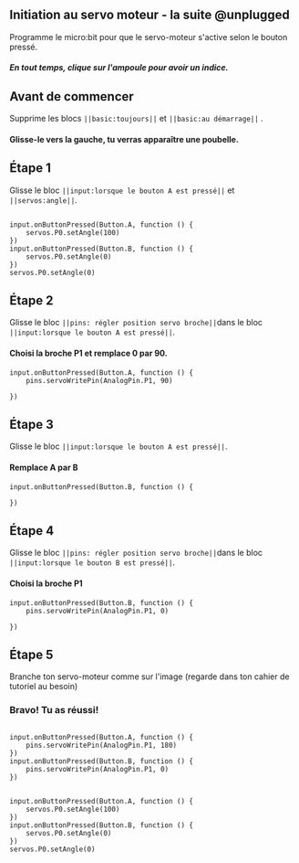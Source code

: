 ## Initiation au servo moteur - la suite @unplugged
Programme le micro:bit pour que le servo-moteur s'active selon le bouton pressé.
##### En tout temps, clique sur l'ampoule pour avoir un indice.

## Avant de commencer
Supprime les blocs ``||basic:toujours||`` et  ``||basic:au démarrage||``  .
#### Glisse-le vers la gauche, tu verras apparaître une poubelle.


## Étape 1

Glisse le bloc ``||input:lorsque le bouton A est pressé||`` et ``||servos:angle||``.


``` blocks

input.onButtonPressed(Button.A, function () {
    servos.P0.setAngle(100)
})
input.onButtonPressed(Button.B, function () {
    servos.P0.setAngle(0)
})
servos.P0.setAngle(0)

```
## Étape 2

Glisse le bloc ``||pins: régler position servo broche||``dans le bloc  ``||input:lorsque le bouton A est pressé||``.
#### Choisi la broche P1 et remplace 0 par 90.

``` blocks
input.onButtonPressed(Button.A, function () {
    pins.servoWritePin(AnalogPin.P1, 90)
    
})
```

## Étape 3

Glisse le bloc ``||input:lorsque le bouton A est pressé||``.
#### Remplace A par B

```blocks
input.onButtonPressed(Button.B, function () {

})

```
## Étape 4

Glisse le bloc ``||pins: régler position servo broche||``dans le bloc  ``||input:lorsque le bouton B est pressé||``.
#### Choisi la broche P1

``` blocks
input.onButtonPressed(Button.B, function () {
    pins.servoWritePin(AnalogPin.P1, 0)
    
})
```


## Étape 5
Branche ton servo-moteur comme sur l'image (regarde dans ton cahier de tutoriel au besoin)
### Bravo! Tu as réussi!

``` blocks

input.onButtonPressed(Button.A, function () {
    pins.servoWritePin(AnalogPin.P1, 180)
})
input.onButtonPressed(Button.B, function () {
    pins.servoWritePin(AnalogPin.P1, 0)
})

```




``` blocks

input.onButtonPressed(Button.A, function () {
    servos.P0.setAngle(100)
})
input.onButtonPressed(Button.B, function () {
    servos.P0.setAngle(0)
})
servos.P0.setAngle(0)

``` 


